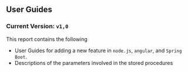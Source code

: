 ## User Guides

### Current Version: `v1,0`

This report contains the following  
- User Guides for adding a new feature in `node.js`, `angular`, and `Spring Boot`.
- Descriptions of the parameters involved in the stored procedures
